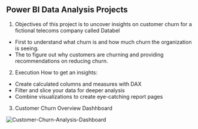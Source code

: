 ## Power BI Data Analysis Projects
1. Objectives of this project is to uncover insights on customer churn for a fictional telecoms company called Databel
-  First to understand what churn is and how much churn the organization is seeing.
-  The to figure out why customers are churning and providing recommendations on reducing churn.
2. Execution
How to get an insights:
- Create calculated columns and measures with DAX
- Filter and slice your data for deeper analysis
- Combine visualizations to create eye-catching report pages

3. Customer Churn Overview Dashhboard
   
![Customer-Churn-Analysis-Dashboard](images/Customer-Churn-Analysis-Dashboard.png)
